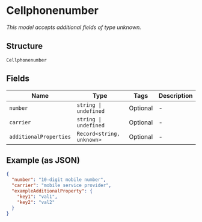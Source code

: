 
# Cellphonenumber

*This model accepts additional fields of type unknown.*

## Structure

`Cellphonenumber`

## Fields

| Name | Type | Tags | Description |
|  --- | --- | --- | --- |
| `number` | `string \| undefined` | Optional | - |
| `carrier` | `string \| undefined` | Optional | - |
| `additionalProperties` | `Record<string, unknown>` | Optional | - |

## Example (as JSON)

```json
{
  "number": "10-digit mobile number",
  "carrier": "mobile service provider",
  "exampleAdditionalProperty": {
    "key1": "val1",
    "key2": "val2"
  }
}
```

